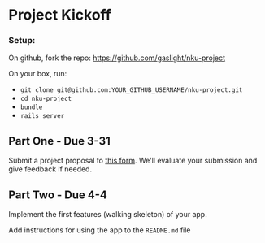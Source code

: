 # Project Kickoff

### Setup:

On github, fork the repo: https://github.com/gaslight/nku-project

On your box, run:
* `git clone git@github.com:YOUR_GITHUB_USERNAME/nku-project.git`
* `cd nku-project`
* `bundle`
* `rails server`

## Part One - Due 3-31

Submit a project proposal to [this form](https://docs.google.com/a/rockwood.me/forms/d/1-lxLXoa9nCnyM4IkF2hwlTN75cBhvYjCHgBujWorcHs/viewform).
We'll evaluate your submission and give feedback if needed.

## Part Two - Due 4-4
Implement the first features (walking skeleton) of your app.

Add instructions for using the app to the `README.md` file
